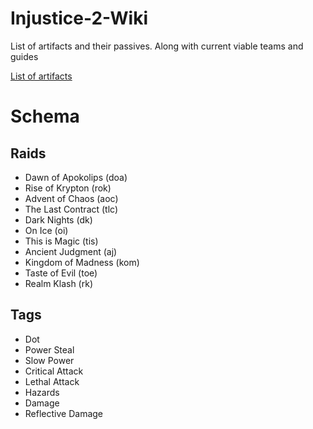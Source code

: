 # Injustice-2-Wiki
List of artifacts and their passives. Along with current viable teams and guides

<a href='https://docs.google.com/document/d/14Zw1bIPf9pidaJp9AorxDCgv3282ak26mjDPpVatIJ8/edit?tab=t.0'>List of artifacts</a>


# Schema
Raids
-
- Dawn of Apokolips (doa)
- Rise of Krypton (rok)
- Advent of Chaos (aoc)
- The Last Contract (tlc)
- Dark Nights (dk)
- On Ice (oi)
- This is Magic (tis)
- Ancient Judgment (aj)
- Kingdom of Madness (kom)
- Taste of Evil (toe)
- Realm Klash (rk)

Tags
- 
- Dot
- Power Steal
- Slow Power
- Critical Attack
- Lethal Attack
- Hazards
- Damage
- Reflective Damage

